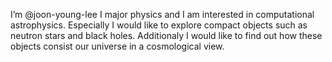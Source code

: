 I’m @joon-young-lee
I major physics and I am interested in computational astrophysics.
Especially I would like to explore compact objects such as neutron stars and black holes.
Additionaly I would like to find out how these objects consist our universe in a cosmological view.

<!---
joon-young-lee/joon-young-lee is a ✨ special ✨ repository because its `README.md` (this file) appears on your GitHub profile.
You can click the Preview link to take a look at your changes.
--->
